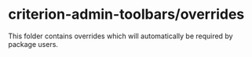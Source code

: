 # criterion-admin-toolbars/overrides

This folder contains overrides which will automatically be required by package users.
